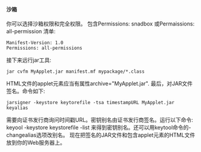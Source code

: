 #### 沙箱
你可以选择沙箱权限和完全权限。
包含Permissions: snadbox 或Permaissions: all-permission
清单:
```
Manifest-Version: 1.0
Permissions: all-permissions
```

接下来远行jar工具:
```shell
jar cvfm MyApplet.jar manifest.mf mypackage/*.class
```
HTML文件的applet元素应当有属性archive="MyApplet.jar".
最后，对JAR文件签名。命令如下:
```shell
jarsigner -keystore keytorefile -tsa timestampURL MyApplet.jar keyalias
```

需要向证书发行商询问时间戳URL。密钥别名由证书发行商签名。运行以下命令:
keyool -keystore keystorefile -list
来得到密钥别名。还可以用keytool命令的-changealias选项改别名。
现在把签名的JAR文件和包含applet元素的HTML文件放到你的Web服务器上。
